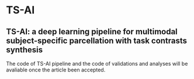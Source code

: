 # TS-AI
## TS-AI: a deep learning pipeline for multimodal subject-specific parcellation with task contrasts synthesis


The code of TS-AI pipeline and the code of validations and analyses will be avaliable once the article been accepted.
